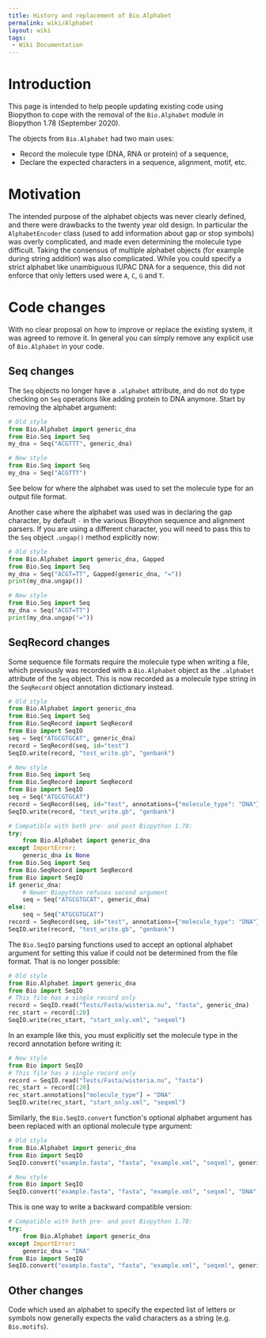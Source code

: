 ```yaml
---
title: History and replacement of Bio.Alphabet
permalink: wiki/Alphabet
layout: wiki
tags:
 - Wiki Documentation
---
```


# Introduction

This page is intended to help people updating existing code using Biopython to
cope with the removal of the ``Bio.Alphabet`` module in Biopython 1.78
(September 2020).

The objects from `Bio.Alphabet` had two main uses:
* Record the molecule type (DNA, RNA or protein) of a sequence,
* Declare the expected characters in a sequence, alignment, motif, etc.

# Motivation

The intended purpose of the alphabet objects was never clearly defined, and
there were drawbacks to the twenty year old design. In particular the
`AlphabetEncoder` class (used to add information about gap or stop symbols)
was overly complicated, and made even determining the molecule type difficult.
Taking the consensus of multiple alphabet objects (for example during string
addition) was also complicated. While you could specify a strict alphabet like
unambiguous IUPAC DNA for a sequence, this did not enforce that only letters
used were `A`, `C`, `G` and `T`.

# Code changes

With no clear proposal on how to improve or replace the existing system, it
was agreed to remove it. In general you can simply remove any explicit use of
``Bio.Alphabet`` in your code.

## Seq changes

The ``Seq`` objects no longer have a `.alphabet` attribute, and do not do type
checking on `Seq` operations like adding protein to DNA anymore. Start by
removing the alphabet argument:

```python
# Old style
from Bio.Alphabet import generic_dna
from Bio.Seq import Seq
my_dna = Seq("ACGTTT", generic_dna)
```

```python
# New style
from Bio.Seq import Seq
my_dna = Seq("ACGTTT")
```

See below for where the alphabet was used to set the molecule type for an
output file format.

Another case where the alphabet was used was in declaring the gap character,
by default `-` in the various Biopython sequence and alignment parsers. If
you are using a different character, you will need to pass this to the `Seq`
object `.ungap()` method explicitly now:

```python
# Old style
from Bio.Alphabet import generic_dna, Gapped
from Bio.Seq import Seq
my_dna = Seq("ACGT=TT", Gapped(generic_dna, "="))
print(my_dna.ungap())
```

```python
# New style
from Bio.Seq import Seq
my_dna = Seq("ACGT=TT")
print(my_dna.ungap("="))
```

## SeqRecord changes

Some sequence file formats require the molecule type when writing a file,
which previously was recorded with a ``Bio.Alphabet`` object as the
`.alphabet` attribute of the `Seq` object. This is now recorded as a molecule
type string in the `SeqRecord` object annotation dictionary instead.

```python
# Old style
from Bio.Alphabet import generic_dna
from Bio.Seq import Seq
from Bio.SeqRecord import SeqRecord
from Bio import SeqIO
seq = Seq("ATGCGTGCAT", generic_dna)
record = SeqRecord(seq, id="test")
SeqIO.write(record, "test_write.gb", "genbank")
```

```python
# New style
from Bio.Seq import Seq
from Bio.SeqRecord import SeqRecord
from Bio import SeqIO
seq = Seq("ATGCGTGCAT")
record = SeqRecord(seq, id="test", annotations={"molecule_type": "DNA"})
SeqIO.write(record, "test_write.gb", "genbank")
```

```python
# Compatible with both pre- and post Biopython 1.78:
try:
    from Bio.Alphabet import generic_dna
except ImportError:
    generic_dna is None
from Bio.Seq import Seq
from Bio.SeqRecord import SeqRecord
from Bio import SeqIO
if generic_dna:
    # Newer Biopython refuses second argument
    seq = Seq("ATGCGTGCAT", generic_dna)
else:
    seq = Seq("ATGCGTGCAT")
record = SeqRecord(seq, id="test", annotations={"molecule_type": "DNA"})
SeqIO.write(record, "test_write.gb", "genbank")
```

The ``Bio.SeqIO`` parsing functions used to accept an optional alphabet
argument for setting this value if could not be determined from the
file format. That is no longer possible:

```python
# Old style
from Bio.Alphabet import generic_dna
from Bio import SeqIO
# This file has a single record only
record = SeqIO.read("Tests/Fasta/wisteria.nu", "fasta", generic_dna)
rec_start = record[:20]
SeqIO.write(rec_start, "start_only.xml", "seqxml")
```

In an example like this, you must explicitly set the molecule type in the
record annotation before writing it:

```python
# New style
from Bio import SeqIO
# This file has a single record only
record = SeqIO.read("Tests/Fasta/wisteria.nu", "fasta")
rec_start = record[:20]
rec_start.annotations["molecule_type"] = "DNA"
SeqIO.write(rec_start, "start_only.xml", "seqxml")
```

Similarly, the ``Bio.SeqIO.convert`` function's optional alphabet argument has
been replaced with an optional molecule type argument:

```python
# Old style
from Bio.Alphabet import generic_dna
from Bio import SeqIO
SeqIO.convert("example.fasta", "fasta", "example.xml", "seqxml", generic_dna)
```

```python
# New style
from Bio import SeqIO
SeqIO.convert("example.fasta", "fasta", "example.xml", "seqxml", "DNA")
```

This is one way to write a backward compatible version:

```python
# Compatible with both pre- and post Biopython 1.78:
try:
    from Bio.Alphabet import generic_dna
except ImportError:
    generic_dna = "DNA"
from Bio import SeqIO
SeqIO.convert("example.fasta", "fasta", "example.xml", "seqxml", generic_dna)
```

## Other changes

Code which used an alphabet to specify the expected list of letters or symbols
now generally expects the valid characters as a string (e.g. ``Bio.motifs``).
